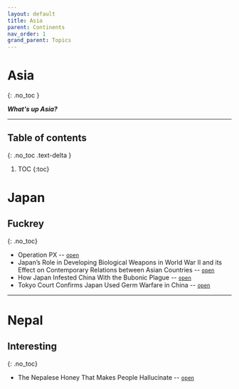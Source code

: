 ```yaml
---
layout: default
title: Asia
parent: Continents
nav_order: 1
grand_parent: Topics
---
```


# Asia
{: .no_toc }

__*What's up Asia?*__


---

## Table of contents
{: .no_toc .text-delta }

1. TOC
{:toc}

# Japan

## Fuckrey
{: .no_toc}

- Operation PX -- [`open`](https://en.wikipedia.org/wiki/Operation_PX)
- Japan’s Role in Developing Biological Weapons in World War II and its Effect on Contemporary Relations between Asian Countries  -- [`open`](https://www.montana.edu/historybug/yersiniaessays/shama.html)
- How Japan Infested China With the Bubonic Plague -- [`open`](https://historyofyesterday.com/how-japan-infested-china-with-the-bubonic-plague-c907f21a798b)
- Tokyo Court Confirms Japan Used Germ Warfare in China -- [`open`](https://www.washingtonpost.com/archive/politics/2002/08/28/tokyo-court-confirms-japan-used-germ-warfare-in-china/48af199b-7943-44b4-b5c0-4f8e6721bba9/)

---

# Nepal

## Interesting
{: .no_toc}

- The Nepalese Honey That Makes People Hallucinate -- [`open`](https://www.youtube.com/watch?v=wDOvmhqvIA8)
